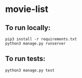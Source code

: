 # movie-list
## To run locally:
```
pip3 install -r requirements.txt
python3 manage.py runserver
```
## To run tests:
```
python3 manage.py test
```
